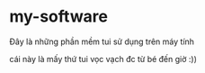# my-software
Đây là những phần mềm tui sử dụng trên máy tính

cái này là mấy thứ tui vọc vạch đc từ bé đến giờ :))

